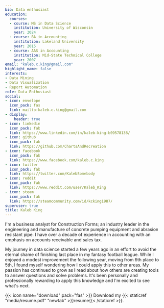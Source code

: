 ```yaml
---
bio: Data enthusiast
education:
  courses:
  - course: MS in Data Science
    institution: University of Wisconsin
    year: 2024
  - course: BA in Accounting
    institution: Lakeland University
    year: 2015
  - course: AAS in Accounting
    institution: Mid-State Technical College
    year: 2007
email: "kaleb.c.king@gmail.com"
highlight_name: false
interests:
- Data Mining
- Data Visualization
- Report Automation
role: Data Enthusiast
social:
- icon: envelope
  icon_pack: fas
  link: mailto:kaleb.c.king@gmail.com
- display:
    header: true
- icon: linkedin
  icon_pack: fab
  link: https://www.linkedin.com/in/kaleb-king-b09578138/
- icon: github
  icon_pack: fab
  link: https://github.com/ChartsAndRecreation
- icon: facebook
  icon_pack: fab
  link: https://www.facebook.com/kaleb.c.king
- icon: twitter
  icon_pack: fab
  link: https://twitter.com/KalebSomebody
- icon: reddit
  icon_pack: fab
  link: https://www.reddit.com/user/Kaleb_King
- icon: steam
  icon_pack: fab
  link: https://steamcommunity.com/id/kcking1987/
superuser: true
title: Kaleb King
---
```


I'm a business analyst for Construction Forms; an industry leader in the engineering and manufacture of concrete pumping equipment and abrasion resistant pipe. I have over a decade of experience in accounting with an emphasis on accounts receivable and sales tax.

My journey in data science started a few years ago in an effort to avoid the eternal shame of finishing last place in my fantasy football league. While I enjoyed a modest improvement the following year, moving from 9th place to 5th, I found myself wondering how I could apply this to other areas. My passion has continued to grow as I read about how others are creating tools to answer questions and solve problems. It's been personally and professionally rewarding to apply this knowledge and I'm excited to see what's next.

{{< icon name="download" pack="fas" >}} Download my {{< staticref "media/resume.pdf" "newtab" >}}resume{{< /staticref >}}.
